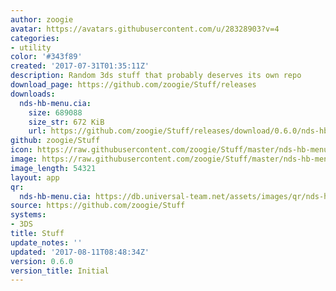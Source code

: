 ```yaml
---
author: zoogie
avatar: https://avatars.githubusercontent.com/u/28328903?v=4
categories:
- utility
color: '#343f89'
created: '2017-07-31T01:35:11Z'
description: Random 3ds stuff that probably deserves its own repo
download_page: https://github.com/zoogie/Stuff/releases
downloads:
  nds-hb-menu.cia:
    size: 689088
    size_str: 672 KiB
    url: https://github.com/zoogie/Stuff/releases/download/0.6.0/nds-hb-menu.cia
github: zoogie/Stuff
icon: https://raw.githubusercontent.com/zoogie/Stuff/master/nds-hb-menu/cia/icon.png
image: https://raw.githubusercontent.com/zoogie/Stuff/master/nds-hb-menu/cia/banner.png
image_length: 54321
layout: app
qr:
  nds-hb-menu.cia: https://db.universal-team.net/assets/images/qr/nds-hb-menucia.png
source: https://github.com/zoogie/Stuff
systems:
- 3DS
title: Stuff
update_notes: ''
updated: '2017-08-11T08:48:34Z'
version: 0.6.0
version_title: Initial
---
```

